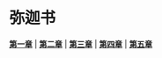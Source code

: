 # 弥迦书
 **[第一章](圣经/圣经(吕振中译本)/lzz/400/001.md)** |
 **[第二章](圣经/圣经(吕振中译本)/lzz/400/002.md)** |
 **[第三章](圣经/圣经(吕振中译本)/lzz/400/003.md)** |
 **[第四章](圣经/圣经(吕振中译本)/lzz/400/004.md)** |
 **[第五章](圣经/圣经(吕振中译本)/lzz/400/005.md)**